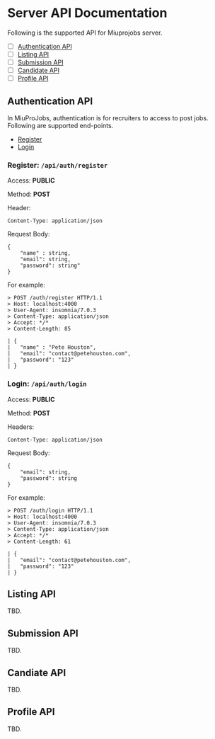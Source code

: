 # Server API Documentation

Following is the supported API for Miuprojobs server.

- [ ] [Authentication API](#authentication-api)
- [ ] [Listing API]()
- [ ] [Submission API]()
- [ ] [Candidate API]()
- [ ] [Profile API]()

## Authentication API

In MiuProJobs, authentication is for recruiters to access to post jobs. Following are supported end-points.

- [Register](#register-apiauthregister)
- [Login](#login-apiauthlogin)

### Register: `/api/auth/register`

Access: **PUBLIC**

Method: **POST**

Header: 
```
Content-Type: application/json
```

Request Body:

```
{
	"name" : string,
	"email": string,
	"password": string"
}
```

For example:

```
> POST /auth/register HTTP/1.1
> Host: localhost:4000
> User-Agent: insomnia/7.0.3
> Content-Type: application/json
> Accept: */*
> Content-Length: 85

| {
| 	"name" : "Pete Houston",
| 	"email": "contact@petehouston.com",
| 	"password": "123"
| }
```

### Login: `/api/auth/login`

Access: **PUBLIC**

Method: **POST**

Headers:

```
Content-Type: application/json
```

Request Body:

```
{
	"email": string,
	"password": string
}
```

For example:

```
> POST /auth/login HTTP/1.1
> Host: localhost:4000
> User-Agent: insomnia/7.0.3
> Content-Type: application/json
> Accept: */*
> Content-Length: 61

| {
| 	"email": "contact@petehouston.com",
| 	"password": "123"
| }
```


## Listing API

TBD.

## Submission API

TBD.

## Candiate API

TBD.

## Profile API

TBD.
